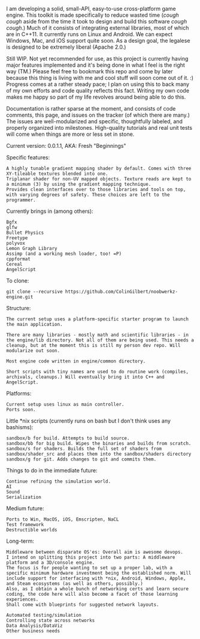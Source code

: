 I am developing a solid, small-API, easy-to-use cross-platform game engine. This toolkit is made specifically to reduce wasted time (*cough cough* aside from the time it took to design and build this software *cough cough*.) Much of it consists of integrating external libraries, most of which are in C++11. It currently runs on Linux and Android. We can expect Windows, Mac, and iOS support quite soon. As a design goal, the legalese is designed to be extremely liberal (Apache 2.0.)

Still WIP. Not yet recommended for use, as this project is currently having major features implemented and it's being done in what I feel is the right way (TM.) Please feel free to bookmark this repo and come by later because this thing is living with me and cool stuff will soon come out of it. :) Progress comes at a rather steady pace; I plan on using this to back many of my own efforts and code quality reflects this fact. Writing my own code makes me happy so part of my life revolves around being able to do this.

Documentation is rather sparse at the moment, and consists of code comments, this page, and issues on the tracker (of which there are many.) The issues are well-modularized and specific, thoughtfully labeled, and properly organized into milestones. High-quality tutorials and real unit tests will come when things are more or less set in stone.

Current version: 0.0.1.1, AKA: Fresh "Beginnings"

Specific features:
```
A highly tunable gradient mapping shader by default. Comes with three XY-tileable textures blended into one.
Triplanar shader for non-UV mapped objects. Texture reads are kept to a minimum (3) by using the gradient mapping technique.
Provides clean interfaces over to those libraries and tools on top, with varying degrees of safety. These choices are left to the programmer.
```

Currently brings in (among others):
```
Bgfx
glfw
Bullet Physics
Freetype
polyvox
Lemon Graph Library 
Assimp (and a working mesh loader, too! =P)
cppformat
Cereal
AngelScript
```

To clone:
```
git clone --recursive https://github.com/ColinGilbert/noobwerkz-engine.git
```

Structure:
```
The current setup uses a platform-specific starter program to launch the main application.

There are many libraries - mostly math and scientific libraries - in the engine/lib directory. Not all of them are being used. This needs a cleanup, but at the moment this is still my person dev repo. Will modularize out soon.

Most engine code written in engine/common directory.

Short scripts with tiny names are used to do routine work (compiles, archivals, cleanups.) Will eventually bring it into C++ and AngelScript.
```

Platforms:
```
Current setup uses linux as main controller.
Ports soon.
```

Little *nix scripts (currently runs on bash but I don't think uses any bashisms):
```
sandbox/b for build. Attempts to build source.
sandbox/bb for big build. Wipes the binaries and builds from scratch.
sandbox/s for shaders. Builds the full set of shaders from sandbox/shader_src and places them into the sandbox/shaders directory
sandbox/g for git. Adds changes to git and commits them.
```

Things to do in the immediate future:
```
Continue refining the simulation world.
AI
Sound
Serialization
```

Medium future:
```
Ports to Win, MacOS, iOS, Emscripten, NaCL
Test framework
Destructible worlds
```

Long-term:
```
Middleware between disparate OS'es: Overall aim is awesome devops.
I intend on splitting this project into two parts: A middleware platform and a 3D/console engine.
The focus is for people wanting to set up a proper lab, with a specific minimum hardware investment being the established norm. Will include support for interfacing with *nix, Android, Windows, Apple, and Steam ecosystems (as well as others, possibly.)
Also, as I obtain a whole bunch of networking certs and learn secure coding, the code here will also become a facet of those learning experiences.
Shall come with blueprints for suggested network layouts.

Automated testing/simulation
Controlling state across networks
Data Analysis/DataViz
Other business needs
```
